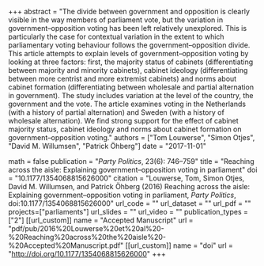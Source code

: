 +++
abstract = "The divide between government and opposition is clearly visible in the way members of parliament vote, but the variation in government–opposition voting has been left relatively unexplored. This is particularly the case for contextual variation in the extent to which parliamentary voting behaviour follows the government–opposition divide. This article attempts to explain levels of government–opposition voting by looking at three factors: first, the majority status of cabinets (differentiating between majority and minority cabinets), cabinet ideology (differentiating between more centrist and more extremist cabinets) and norms about cabinet formation (differentiating between wholesale and partial alternation in government). The study includes variation at the level of the country, the government and the vote. The article examines voting in the Netherlands (with a history of partial alternation) and Sweden (with a history of wholesale alternation). We find strong support for the effect of cabinet majority status, cabinet ideology and norms about cabinet formation on government–opposition voting."
authors = ["Tom Louwerse", "Simon Otjes", "David M. Willumsen", "Patrick Öhberg"]
date = "2017-11-01"

math = false
publication = "*Party Politics*, 23(6): 746–759"
title = "Reaching across the aisle: Explaining government–opposition voting in parliament"
doi = "10.1177/1354068815626000"
citation = "Louwerse, Tom, Simon Otjes, David M. Willumsen, and Patrick Öhberg (2016) Reaching across the aisle: Explaining government–opposition voting in parliament, *Party Politics*, doi:10.1177/1354068815626000"
url_code = ""
url_dataset = ""
url_pdf = ""
projects=["parliaments"]
url_slides = ""
url_video = ""
publication_types = ["2"]
[[url_custom]]
  name = "Accepted Manuscript"
  url = "pdf/pub/2016%20Louwerse%20et%20al%20-%20Reaching%20across%20the%20aisle%20-%20Accepted%20Manuscript.pdf"
[[url_custom]]
  name = "doi"
  url = "http://doi.org/10.1177/1354068815626000"
+++
